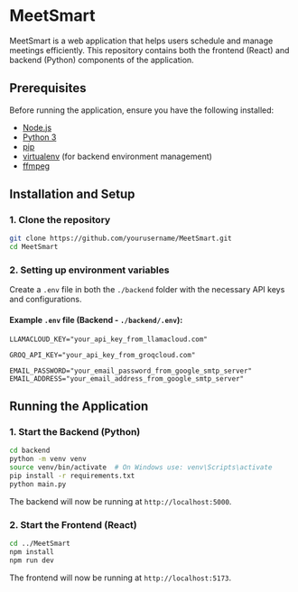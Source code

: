 # MeetSmart

MeetSmart is a web application that helps users schedule and manage meetings efficiently. This repository contains both the frontend (React) and backend (Python) components of the application.

## Prerequisites
Before running the application, ensure you have the following installed:
- [Node.js](https://nodejs.org/) 
- [Python 3](https://www.python.org/) 
- [pip](https://pip.pypa.io/en/stable/) 
- [virtualenv](https://virtualenv.pypa.io/en/latest/) (for backend environment management)
- [ffmpeg](https://ffmpeg.org/download.html)

## Installation and Setup

### 1. Clone the repository
```sh
git clone https://github.com/yourusername/MeetSmart.git
cd MeetSmart
```

### 2. Setting up environment variables
Create a `.env` file in both the `./backend` folder with the necessary API keys and configurations.



#### Example `.env` file (Backend - `./backend/.env`):
```
LLAMACLOUD_KEY="your_api_key_from_llamacloud.com"

GROQ_API_KEY="your_api_key_from_groqcloud.com"

EMAIL_PASSWORD="your_email_password_from_google_smtp_server"
EMAIL_ADDRESS="your_email_address_from_google_smtp_server"
```

## Running the Application

### 1. Start the Backend (Python)
```sh
cd backend
python -m venv venv
source venv/bin/activate  # On Windows use: venv\Scripts\activate
pip install -r requirements.txt
python main.py
```
The backend will now be running at `http://localhost:5000`.

### 2. Start the Frontend (React)
```sh
cd ../MeetSmart
npm install
npm run dev
```
The frontend will now be running at `http://localhost:5173`.



